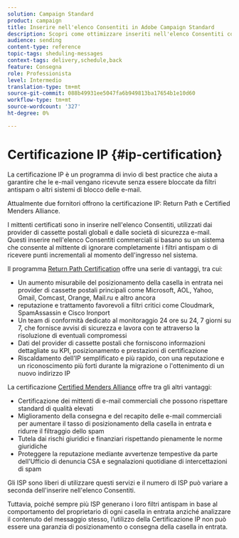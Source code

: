 ```yaml
---
solution: Campaign Standard
product: campaign
title: Inserire nell'elenco Consentiti in Adobe Campaign Standard
description: Scopri come ottimizzare inseriti nell'elenco Consentiti con Adobe Campaign Standard.
audience: sending
content-type: reference
topic-tags: sheduling-messages
context-tags: delivery,schedule,back
feature: Consegna
role: Professionista
level: Intermedio
translation-type: tm+mt
source-git-commit: 088b49931ee5047fa6b949813ba17654b1e10d60
workflow-type: tm+mt
source-wordcount: '327'
ht-degree: 0%

---
```



# Certificazione IP {#ip-certification}

La certificazione IP è un programma di invio di best practice che aiuta a garantire che le e-mail vengano ricevute senza essere bloccate da filtri antispam o altri sistemi di blocco delle e-mail.

Attualmente due fornitori offrono la certificazione IP: Return Path e Certified Menders Alliance.

I mittenti certificati sono in inserire nell&#39;elenco Consentiti, utilizzati dai provider di cassette postali globali e dalle società di sicurezza e-mail. Questi inserire nell&#39;elenco Consentiti commerciali si basano su un sistema che consente al mittente di ignorare completamente i filtri antispam o di ricevere punti incrementali al momento dell&#39;ingresso nel sistema.

Il programma [Return Path Certification](https://www.validity.com/products/returnpath/certification/) offre una serie di vantaggi, tra cui:
* Un aumento misurabile del posizionamento della casella in entrata nei provider di cassette postali principali come Microsoft, AOL, Yahoo, Gmail, Comcast, Orange, Mail.ru e altro ancora
* reputazione e trattamento favorevoli a filtri critici come Cloudmark, SpamAssassin e Cisco Ironport
* Un team di conformità dedicato al monitoraggio 24 ore su 24, 7 giorni su 7, che fornisce avvisi di sicurezza e lavora con te attraverso la risoluzione di eventuali compromessi
* Dati del provider di cassette postali che forniscono informazioni dettagliate su KPI, posizionamento e prestazioni di certificazione
* Riscaldamento dell&#39;IP semplificato e più rapido, con una reputazione e un riconoscimento più forti durante la migrazione o l&#39;ottenimento di un nuovo indirizzo IP

La certificazione [Certified Menders Alliance](https://certified-senders.org/certification-process/) offre tra gli altri vantaggi:
* Certificazione dei mittenti di e-mail commerciali che possono rispettare standard di qualità elevati
* Miglioramento della consegna e del recapito delle e-mail commerciali per aumentare il tasso di posizionamento della casella in entrata e ridurre il filtraggio dello spam
* Tutela dai rischi giuridici e finanziari rispettando pienamente le norme giuridiche
* Proteggere la reputazione mediante avvertenze tempestive da parte dell&#39;Ufficio di denuncia CSA e segnalazioni quotidiane di intercettazioni di spam

Gli ISP sono liberi di utilizzare questi servizi e il numero di ISP può variare a seconda dell&#39;inserire nell&#39;elenco Consentiti.

Tuttavia, poiché sempre più ISP generano i loro filtri antispam in base al comportamento del proprietario di ogni casella in entrata anziché analizzare il contenuto del messaggio stesso, l’utilizzo della Certificazione IP non può essere una garanzia di posizionamento o consegna della casella in entrata.
